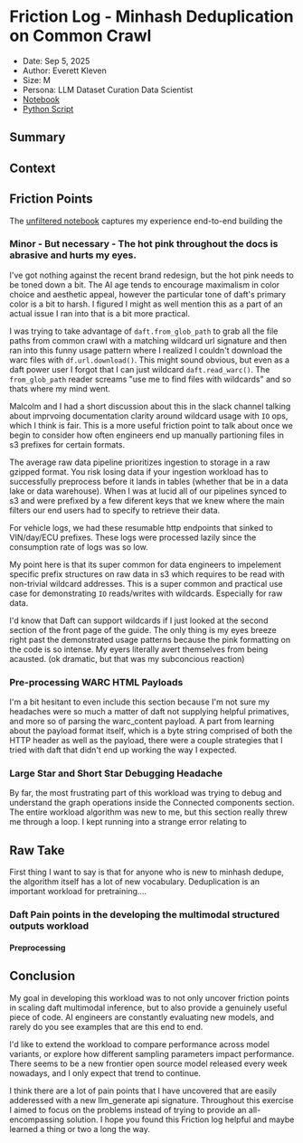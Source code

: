 # Friction Log - Minhash Deduplication on Common Crawl

- Date: Sep 5, 2025
- Author: Everett Kleven
- Size: M
- Persona: LLM Dataset Curation Data Scientist
- [Notebook](/workload/minhash_dedupe_common_crawl.ipynb)
- [Python Script](/workload/structured_outputs_workload.py)
  
## Summary


## Context

## Friction Points
The [unfiltered notebook](daft-structured-outputs/friction/full_notebook_unfiltered.ipynb) captures my experience end-to-end building the 

### Minor - But necessary - The hot pink throughout the docs is abrasive and hurts my eyes. 
I've got nothing against the recent brand redesign, but the hot pink needs to be toned down a bit. The AI age tends to encourage maximalism in color choice and aesthetic appeal, however the particular tone of daft's primary color is a bit to harsh. I figured I might as well mention this as a part of an actual issue I ran into that is a bit more practical. 

I was trying to take advantage of `daft.from_glob_path` to grab all the file paths from common crawl with a matching wildcard url signature and then ran into this funny usage pattern where I realized I couldn't download the warc files with `df.url.download()`. This might sound obvious, but even as a daft power user I forgot that I can just wildcard `daft.read_warc()`. The `from_glob_path` reader screams "use me to find files with wildcards" and so thats where my mind went. 

Malcolm and I had a short discussion about this in the slack channel talking about imprvoing documentation clarity around wildcard usage with `IO` ops, which I think is fair. This is a more useful friction point to talk about once we begin to consider how often engineers end up manually partioning files in s3 prefixes for certain formats. 

The average raw data pipeline prioritizes ingestion to storage in a raw gzipped format. You risk losing data if your ingestion workload has to successfully preprocess before it lands in tables (whether that be in a data lake or data warehouse). When I was at lucid all of our pipelines synced to s3 and were prefixed by a few diferent keys that we knew where the main filters our end users had to specify to retrieve their data. 

For vehicle logs, we had these resumable http endpoints that sinked to VIN/day/ECU prefixes. These logs were processed lazily since the consumption rate of logs was so low. 

My point here is that its super common for data engineers to impelement specific prefix structures on raw data in s3 which requires to be read with non-trivial wildcard addresses. This is a super common and practical use case for demonstrating `IO` reads/writes with wildcards. Especially for raw data. 

I'd know that Daft can support wildcards if I just looked at the second section of the front page of the guide. The only thing is my eyes breeze right past the demonstrated usage patterns because the pink formatting on the code is so intense. My eyers literally avert themselves from being acausted. (ok dramatic, but that was my subconcious reaction)

### Pre-processing WARC HTML Payloads 

I'm a bit hesitant to even include this section because I'm not sure my headaches were so much a matter of daft not supplying helpful primatives, and more so  of parsing the warc_content payload. A part from learning about the payload format itself, which is a byte string comprised of both the HTTP header as well as the payload, there were a couple strategies that I tried with daft that didn't end up working the way I expected. 

### Large Star and Short Star Debugging Headache

By far, the most frustrating part of this workload was trying to debug and understand the graph operations inside the Connected components section. The entire workload algorithm was new to me, but this section really threw me through a loop. I kept running into a strange error relating to 
 
## Raw Take

First thing I want to say is that for anyone who is new to minhash dedupe, the algorithm itself has a lot of new vocabulary. Deduplication is an important workload for pretraining....

### Daft Pain points in the developing the multimodal structured outputs workload

#### Preprocessing



## Conclusion

My goal in developing this workload was to not only uncover friction points in scaling daft multimodal inference, but to also provide a genuinely useful piece of code. AI engineers are constantly evaluating new models, and rarely do you see examples that are this end to end.

I'd like to extend the workload to compare performance across model variants, or explore how different sampling parameters impact performance. There seems to be a new frontier open source model released every week nowadays, and I only expect that trend to continue.

I think there are a lot of pain points that I have uncovered that are easily adderessed with a new llm_generate api signature. Throughout this exercise I aimed to focus on the problems instead of trying to provide an all-encompassing solution. I hope you found this Friction log helpful and maybe learned a thing or two a long the way.